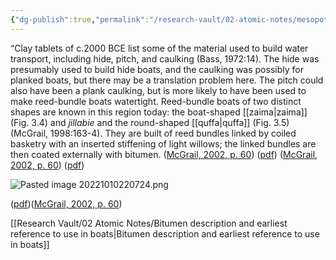 ```yaml
---
{"dg-publish":true,"permalink":"/research-vault/02-atomic-notes/mesopotamian-clay-tablets-list-materials-used-to-build-boats/"}
---
```


“Clay tablets of c.2000 BCE list some of the material used to build water transport, including hide, pitch, and caulking (Bass, 1972:14). The hide was presumably used to build hide boats, and the caulking was possibly for planked boats, but there may be a translation problem here. The pitch could also have been a plank caulking, but is more likely to have been used to make reed-bundle boats watertight. Reed-bundle boats of two distinct shapes are known in this region today: the boat-shaped [[zaima\|zaima]] (Fig. 3.4) and *jillabie* and the round-shaped [[quffa\|quffa]] (Fig. 3.5) (McGrail, 1998:163-4). They are built of reed bundles linked by coiled basketry with an inserted stiffening of light willows; the linked bundles are then coated externally with bitumen.  ([McGrail, 2002, p. 60](zotero://select/library/items/LVPZGRY3)) ([pdf](zotero://open-pdf/library/items/85TAQ5UC?page=60&annotation=39FPADLK)) ([McGrail, 2002, p. 60](zotero://select/library/items/LVPZGRY3)) ([pdf](zotero://open-pdf/library/items/85TAQ5UC?page=60&annotation=24MMVZ2Z))

![Pasted image 20221010220724.png](/img/user/zz%20Images%20Dump/Pasted%20image%2020221010220724.png)

([pdf](zotero://open-pdf/library/items/85TAQ5UC?page=60&annotation=BA25HYEP))([McGrail, 2002, p. 60](zotero://select/library/items/LVPZGRY3))

[[Research Vault/02 Atomic Notes/Bitumen description and earliest reference to use in boats\|Bitumen description and earliest reference to use in boats]]